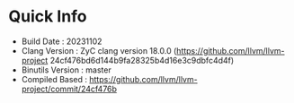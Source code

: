 # Quick Info
* Build Date : 20231102
* Clang Version : ZyC clang version 18.0.0 (https://github.com/llvm/llvm-project 24cf476bd6d144b9fa28325b4d16e3c9dbfc4d4f)
* Binutils Version : master
* Compiled Based : https://github.com/llvm/llvm-project/commit/24cf476b

